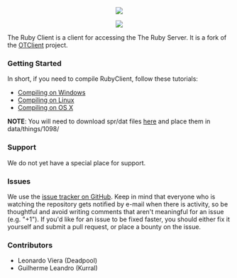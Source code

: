 
<p align="center">
	<img src="https://i.imgur.com/WueTKNj.png"/>	
</p>
<p align="center">
	<a href="https://discord.gg/XTrZGpy" target="_blank">
		<img src="https://img.shields.io/discord/402528955535458342.svg"/>	
	</a>
</p>

The Ruby Client is a client for accessing the The Ruby Server. It is a fork of the [OTClient](https://github.com/edubart/otclient) project.

### Getting Started

In short, if you need to compile RubyClient, follow these tutorials:

* [Compiling on Windows](https://github.com/edubart/otclient/wiki/Compiling-on-Windows)
* [Compiling on Linux](https://github.com/edubart/otclient/wiki/Compiling-on-Windows)
* [Compiling on OS X](https://github.com/edubart/otclient/wiki/Compiling-on-Mac-OS-X)

**NOTE**: You will need to download spr/dat files [here](https://www.dropbox.com/sh/aba8pwepy364yg8/AAAteTPnKULj0j61_M9Xo9Rfa?dl=0) and place them in data/things/1098/

### Support

We do not yet have a special place for support.

### Issues

We use the [issue tracker on GitHub](https://github.com/rubyserver/rubyclient/issues). Keep in mind that everyone who is watching the repository gets notified by e-mail when there is activity, so be thoughtful and avoid writing comments that aren't meaningful for an issue (e.g. "+1"). If you'd like for an issue to be fixed faster, you should either fix it yourself and submit a pull request, or place a bounty on the issue.

### Contributors

* Leonardo Viera (Deadpool)
* Guilherme Leandro (Kurral)
